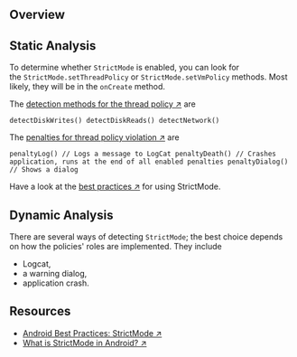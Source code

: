 ## Overview

## Static Analysis

To determine whether `StrictMode` is enabled, you can look for the `StrictMode.setThreadPolicy` or `StrictMode.setVmPolicy` methods. Most likely, they will be in the `onCreate` method.

The [detection methods for the thread policy ↗](https://javabeat.net/strictmode-android-1/ "What is StrictMode in Android?") are

`detectDiskWrites() detectDiskReads() detectNetwork()`

The [penalties for thread policy violation ↗](https://javabeat.net/strictmode-android-1/ "What is StrictMode in Android?") are

`penaltyLog() // Logs a message to LogCat penaltyDeath() // Crashes application, runs at the end of all enabled penalties penaltyDialog() // Shows a dialog`

Have a look at the [best practices ↗](https://code.tutsplus.com/tutorials/android-best-practices-strictmode--mobile-7581 "Android Best Practices: StrictMode") for using StrictMode.

## Dynamic Analysis

There are several ways of detecting `StrictMode`; the best choice depends on how the policies' roles are implemented. They include

- Logcat,
- a warning dialog,
- application crash.

## Resources

- [Android Best Practices: StrictMode ↗](https://code.tutsplus.com/tutorials/android-best-practices-strictmode--mobile-7581 "Android Best Practices: StrictMode")
- [What is StrictMode in Android? ↗](https://javabeat.net/strictmode-android-1/ "What is StrictMode in Android?")